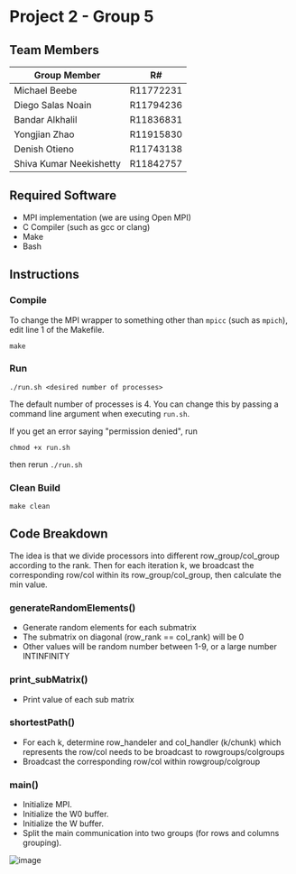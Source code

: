 # Project 2 - Group 5
## Team Members
| Group Member              |    R#     |
|---------------------------|-----------|
| Michael Beebe             | R11772231 |
| Diego Salas Noain         | R11794236 |
| Bandar Alkhalil           | R11836831 |
| Yongjian Zhao             | R11915830 |
| Denish Otieno             | R11743138 |
| Shiva Kumar Neekishetty   | R11842757 |

## Required Software
- MPI implementation (we are using Open MPI)
- C Compiler (such as gcc or clang)
- Make
- Bash

## Instructions
### Compile
To change the MPI wrapper to something other than `mpicc` (such as `mpich`), edit line 1 of the Makefile.
```
make
```

### Run
```
./run.sh <desired number of processes>
```
The default number of processes is 4. You can change this by passing a command line argument when executing `run.sh`.

If you get an error saying "permission denied", run
```
chmod +x run.sh
```
then rerun `./run.sh`

### Clean Build
```
make clean
```

## Code Breakdown
The idea is that we divide processors into different row_group/col_group according to the rank. Then for each iteration k, we broadcast the corresponding row/col within its row_group/col_group, then calculate the min value.

### generateRandomElements()
- Generate random elements for each submatrix
- The submatrix on diagonal (row_rank == col_rank) will be 0
- Other values will be random number between 1-9, or a large number INTINFINITY

### print_subMatrix()
- Print value of each sub matrix

### shortestPath()
- For each k, determine row_handeler and col_handler (k/chunk) which represents the row/col needs to be broadcast to rowgroups/colgroups
- Broadcast the corresponding row/col within rowgroup/colgroup

### main()
-	Initialize MPI. 
-	Initialize the W0 buffer. 
-	Initialize the W buffer. 
-	Split the main communication into two groups (for rows and columns grouping).

![image](https://github.com/michael-beebe/cs5379-parallel-processing/assets/113784916/ed3297a3-f5c9-401d-b19f-397741877cc8)

